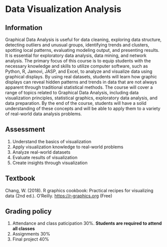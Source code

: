 # Data Visualization Analysis

## Information

Graphical Data Analysis is useful for data cleaning, exploring data structure, detecting outliers and unusual groups, identifying trends and clusters, spotting local patterns, evaluating modeling output, and presenting results. It is essential for exploratory data analysis, data mining, and network analysis. The primary focus of this course is to equip students with the necessary knowledge and skills to utilize computer software, such as Python, R, Jamovi, JASP, and Excel, to analyze and visualize data using graphical displays. By using real datasets, students will learn how graphic displays can reveal hidden patterns and trends in data that are not always apparent through traditional statistical methods. The course will cover a range of topics related to Graphical Data Analysis, including data visualization principles, statistical graphics, exploratory data analysis, and data preparation. By the end of the course, students will have a solid understanding of these concepts and will be able to apply them to a variety of real-world data analysis problems.

## Assessment

1.	Understand the basics of visualization
2.	Apply visualization knowledge to real-world problems
3.	Analyze real-world datasets
4.	Evaluate results of visualization
5.	Create insights through visualization

## Textbook

Chang, W. (2018). R graphics cookbook: Practical recipes for visualizing data (2nd ed.). O’Reilly. https://r-graphics.org (Free)

## Grading policy

1.	Attendance and class paticipation	30%.	__Students are required to attend all classes__
2.	Assignments	30%	
3.	Final project	40%	

